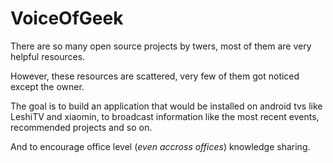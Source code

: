 VoiceOfGeek
===========
There are so many open source projects by twers, most of them are very helpful resources. 

However, these resources are scattered, very few of them got noticed except the owner.

The goal is to build an application that would be installed on android tvs like LeshiTV and xiaomin, to broadcast information like the most recent events, recommended projects and so on.

And to encourage office level (*even accross offices*) knowledge sharing.
